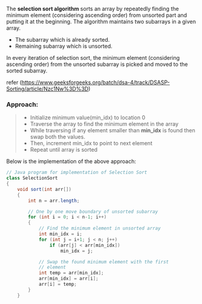 The ****selection sort algorithm**** sorts an array by repeatedly finding the minimum element (considering ascending order) from unsorted part and putting it at the beginning. The algorithm maintains two subarrays in a given array.

- The subarray which is already sorted. 
- Remaining subarray which is unsorted.

In every iteration of selection sort, the minimum element (considering ascending order) from the unsorted subarray is picked and moved to the sorted subarray.

refer
(https://www.geeksforgeeks.org/batch/dsa-4/track/DSASP-Sorting/article/Nzc1Nw%3D%3D)

### Approach:

> - Initialize minimum value(min_idx) to location 0
> - Traverse the array to find the minimum element in the array
> - While traversing if any element smaller than ****min_idx**** is found then swap both the values.
> - Then, increment min_idx to point to next element
> - Repeat until array is sorted

Below is the implementation of the above approach:
```java
// Java program for implementation of Selection Sort
class SelectionSort
{
    void sort(int arr[])
    {
        int n = arr.length;

        // One by one move boundary of unsorted subarray
        for (int i = 0; i < n-1; i++)
        {
            // Find the minimum element in unsorted array
            int min_idx = i;
            for (int j = i+1; j < n; j++)
                if (arr[j] < arr[min_idx])
                    min_idx = j;

            // Swap the found minimum element with the first
            // element
            int temp = arr[min_idx];
            arr[min_idx] = arr[i];
            arr[i] = temp;
        }
    }
```
